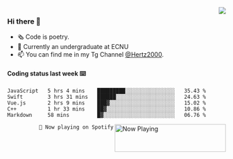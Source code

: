 <img  align="right" src="https://github-readme-stats.vercel.app/api?username=BillChen2K&show_icons=true&count_private=true&hide_title=true">

### Hi there 👋

- 🗞 Code is poetry.
- 🌱 Currently an undergraduate at ECNU
- 📫 You can find me in my Tg Channel [@Hertz2000](https://t.me/Hertz2000).

#### Coding status last week ⌨️

<!--START_SECTION:waka-->
```text
JavaScript   5 hrs 4 mins    █████████░░░░░░░░░░░░░░░░   35.43 % 
Swift        3 hrs 31 mins   ██████░░░░░░░░░░░░░░░░░░░   24.63 % 
Vue.js       2 hrs 9 mins    ███▓░░░░░░░░░░░░░░░░░░░░░   15.02 % 
C++          1 hr 33 mins    ██▓░░░░░░░░░░░░░░░░░░░░░░   10.86 % 
Markdown     58 mins         █▓░░░░░░░░░░░░░░░░░░░░░░░   06.76 % 
```
<!--END_SECTION:waka-->


<div>
<a href="https://spotify-now-playing.billchen2k.vercel.app/now-playing?open">
   <img align="right" src="https://spotify-now-playing.billchen2k.vercel.app/now-playing" width="256" height="64" alt="Now Playing">
</a>
</div>

<div>
<p align="right"><code>🎵 Now playing on Spotify</code></p>
</div>

<!--
**BillChen2K/BillChen2K** is a ✨ _special_ ✨ repository because its `README.md` (this file) appears on your GitHub profile.

Here are some ideas to get you started:

- 🔭 I’m currently working on ...
- 🌱 I’m currently learning ...
- 👯 I’m looking to collaborate on ...
- 🤔 I’m looking for help with ...
- 💬 Ask me about ...
- 📫 How to reach me: ...
- 😄 Pronouns: ...
- ⚡ Fun fact: ...
-->
